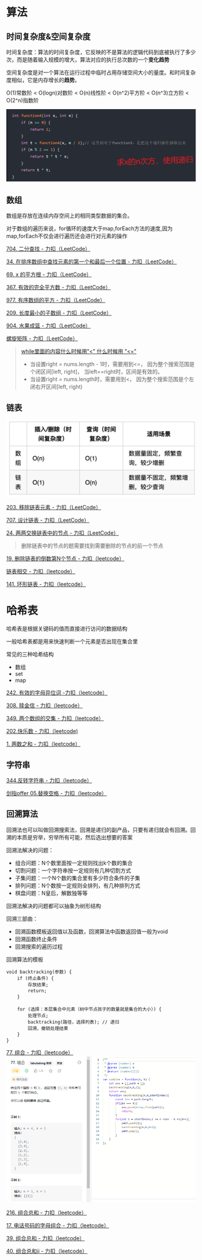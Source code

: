 # 算法

## 时间复杂度&空间复杂度

时间复杂度：算法的时间复杂度，它反映的不是算法的逻辑代码到底被执行了多少次，而是随着输入规模的增大，算法对应的执行总次数的一个**变化趋势**

空间复杂度是对一个算法在运行过程中临时占用存储空间大小的量度。和时间复杂度相似，它是内存增长的**趋势**。

O(1)常数阶 < O(logn)对数阶 < O(n)线性阶 < O(n^2)平方阶 < O(n^3)立方阶 < O(2^n)指数阶

![1667531388344](image/算法/1667531388344.png)

## 数组

数组是存放在连续内存空间上的相同类型数据的集合。

对于数组的遍历来说，for循环的速度大于map,forEach方法的速度,因为map,forEach不仅会进行遍历还会进行对元素的操作

[704. 二分查找 - 力扣（LeetCode）](https://leetcode.cn/problems/binary-search/)

[34. 在排序数组中查找元素的第一个和最后一个位置 - 力扣（LeetCode）](https://leetcode.cn/problems/find-first-and-last-position-of-element-in-sorted-array/description/?languageTags=javascript)

[69. x 的平方根  - 力扣（LeetCode）](https://leetcode.cn/problems/sqrtx/description/)

[367. 有效的完全平方数 - 力扣（LeetCode）](https://leetcode.cn/problems/valid-perfect-square/description/)

[977. 有序数组的平方 - 力扣（LeetCode）](https://leetcode.cn/problems/squares-of-a-sorted-array/description/)

[209. 长度最小的子数组 - 力扣（LeetCode）](https://leetcode.cn/problems/minimum-size-subarray-sum/description/?languageTags=javascript)

[904. 水果成篮 - 力扣（LeetCode）](https://leetcode.cn/problems/fruit-into-baskets/description/)

[螺旋矩阵 - 力扣（LeetCode）](https://leetcode.cn/problems/spiral-matrix-ii/description/)

> [while里面的内容什么时候用&#34;&lt;&#34; 什么时候用 &#34;&lt;=&#34;](https://www.cnblogs.com/lh4217/p/15945576.html#:~:text=在二分搜索中%2C如,分搜索就失效了。)
>
> - 当设置right = nums.length - 1时，需要用到<=， 因为整个搜索范围是个闭区间[left, right]， 当left==right时，区间是有效的。
> - 当设置right = nums.length时，需要用到<， 因为整个搜索范围是个左闭右开区间[left, right)

## 链表

![1667531275867](image/算法/1667531275867.png)

[203. 移除链表元素 - 力扣（LeetCode）](https://leetcode.cn/problems/remove-linked-list-elements/)

[707. 设计链表 - 力扣（LeetCode）](https://leetcode.cn/problems/design-linked-list/description/)

[24. 两两交换链表中的节点 - 力扣（LeetCode）](https://leetcode.cn/problems/swap-nodes-in-pairs/description/)

> 删除链表中的节点的题需要找到需要删除的节点的前一个节点

[19. 删除链表的倒数第N个节点 - 力扣（leetcode）](https://leetcode.cn/problems/remove-nth-node-from-end-of-list/)

[链表相交 - 力扣（leetcode）](https://leetcode.cn/problems/intersection-of-two-linked-lists-lcci/description/)

[141. 环形链表 - 力扣（leetcode）](https://leetcode.cn/problems/linked-list-cycle/description/?languageTags=javascript)

# 哈希表

哈希表是根据关键码的值而直接进行访问的数据结构

一般哈希表都是用来快速判断一个元素是否出现在集合里

常见的三种哈希结构

- 数组
- set
- map

[242. 有效的字母异位词 -力扣（leetcode）](https://leetcode.cn/problems/valid-anagram/description/)

[308. 赎金信 - 力扣（leetcode）](https://leetcode.cn/problems/ransom-note/)

[349. 两个数组的交集 - 力扣（leetcode）](https://leetcode.cn/problems/intersection-of-two-arrays/)

[202.快乐数 - 力扣（leetcode)](https://leetcode.cn/problems/happy-number/description/?languageTags=javascript)

[1. 两数之和 - 力扣（leetcode）](https://leetcode.cn/problems/two-sum/description/)

## 字符串

[344.反转字符串 - 力扣（leetcode）](https://leetcode.cn/problems/reverse-string/description/)

[剑指offer 05.替换空格 - 力扣（leetcode）](https://leetcode.cn/problems/ti-huan-kong-ge-lcof/)

## 回溯算法

回溯法也可以叫做回溯搜索法，回溯是递归的副产品，只要有递归就会有回溯。回溯的本质是穷举，穷举所有可能，然后选出想要的答案

回溯法解决的问题：

- 组合问题：N个数里面按一定规则找出k个数的集合
- 切割问题：一个字符串按一定规则有几种切割方式
- 子集问题：一个N个数的集合里有多少符合条件的子集
- 排列问题：N个数按一定规则全排列，有几种排列方式
- 棋盘问题：N皇后，解数独等等

回溯法解决的问题都可以抽象为树形结构

回溯三部曲：

- 回溯函数模板返回值以及函数，回溯算法中函数返回值一般为void
- 回溯函数终止条件
- 回溯搜索的遍历过程

回溯算法的模板

```
void backtracking(参数) {
    if (终止条件) {
        存放结果;
        return;
    }

    for (选择：本层集合中元素（树中节点孩子的数量就是集合的大小）) {
        处理节点;
        backtracking(路径，选择列表); // 递归
        回溯，撤销处理结果
    }
}
```

[77. 组合 - 力扣（leetcode）![1668085836176](image/算法/1668085836176.png)](https://leetcode.cn/problems/combinations/description/)

[216. 组合总和 - 力扣（leetcode）](https://leetcode.cn/problems/combination-sum-iii/description/)

[17. 电话号码的字母组合 - 力扣（leetcode）](https://leetcode.cn/problems/letter-combinations-of-a-phone-number/)

[39. 组合总和 - 力扣（leetcode）](https://leetcode.cn/problems/combination-sum/)

[40. 组合总和ii - 力扣（leetcode）](https://leetcode.cn/problems/combination-sum-ii/)
